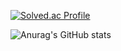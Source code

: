 
[![Solved.ac Profile](http://mazassumnida.wtf/api/v2/generate_badge?boj=dami0806)](https://solved.ac/dami0806/)

![Anurag's GitHub stats](https://github-readme-stats.vercel.app/api?username=dami0806&show_icons=true&theme=radical)


<!--
**dami0806/dami0806** is a ✨ _special_ ✨ repository because its `README.md` (this file) appears on your GitHub profile.

Here are some ideas to get you started:

- 🔭 I’m currently working on ...
- 🌱 I’m currently learning ...
- 👯 I’m looking to collaborate on ...
- 🤔 I’m looking for help with ...
- 💬 Ask me about ...
- 📫 How to reach me: ...
- 😄 Pronouns: ...
- ⚡ Fun fact: ...
-->
